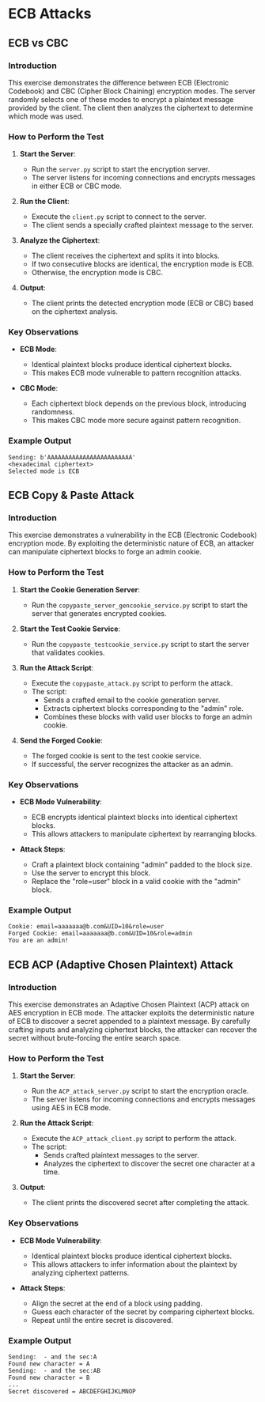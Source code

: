 # ECB Attacks

## ECB vs CBC

### Introduction

This exercise demonstrates the difference between ECB (Electronic Codebook) and CBC (Cipher Block Chaining) encryption modes. The server randomly selects one of these modes to encrypt a plaintext message provided by the client. The client then analyzes the ciphertext to determine which mode was used.

### How to Perform the Test

1. **Start the Server**:
   - Run the `server.py` script to start the encryption server.
   - The server listens for incoming connections and encrypts messages in either ECB or CBC mode.

2. **Run the Client**:
   - Execute the `client.py` script to connect to the server.
   - The client sends a specially crafted plaintext message to the server.

3. **Analyze the Ciphertext**:
   - The client receives the ciphertext and splits it into blocks.
   - If two consecutive blocks are identical, the encryption mode is ECB.
   - Otherwise, the encryption mode is CBC.

4. **Output**:
   - The client prints the detected encryption mode (ECB or CBC) based on the ciphertext analysis.

### Key Observations

- **ECB Mode**:
  - Identical plaintext blocks produce identical ciphertext blocks.
  - This makes ECB mode vulnerable to pattern recognition attacks.

- **CBC Mode**:
  - Each ciphertext block depends on the previous block, introducing randomness.
  - This makes CBC mode more secure against pattern recognition.

### Example Output

```
Sending: b'AAAAAAAAAAAAAAAAAAAAAAAA'
<hexadecimal ciphertext>
Selected mode is ECB
```

## ECB Copy & Paste Attack

### Introduction

This exercise demonstrates a vulnerability in the ECB (Electronic Codebook) encryption mode. By exploiting the deterministic nature of ECB, an attacker can manipulate ciphertext blocks to forge an admin cookie.

### How to Perform the Test

1. **Start the Cookie Generation Server**:
   - Run the `copypaste_server_gencookie_service.py` script to start the server that generates encrypted cookies.

2. **Start the Test Cookie Service**:
   - Run the `copypaste_testcookie_service.py` script to start the server that validates cookies.

3. **Run the Attack Script**:
   - Execute the `copypaste_attack.py` script to perform the attack.
   - The script:
     - Sends a crafted email to the cookie generation server.
     - Extracts ciphertext blocks corresponding to the "admin" role.
     - Combines these blocks with valid user blocks to forge an admin cookie.

4. **Send the Forged Cookie**:
   - The forged cookie is sent to the test cookie service.
   - If successful, the server recognizes the attacker as an admin.

### Key Observations

- **ECB Mode Vulnerability**:
  - ECB encrypts identical plaintext blocks into identical ciphertext blocks.
  - This allows attackers to manipulate ciphertext by rearranging blocks.

- **Attack Steps**:
  - Craft a plaintext block containing "admin" padded to the block size.
  - Use the server to encrypt this block.
  - Replace the "role=user" block in a valid cookie with the "admin" block.

### Example Output

```
Cookie: email=aaaaaaa@b.com&UID=10&role=user
Forged Cookie: email=aaaaaaa@b.com&UID=10&role=admin
You are an admin!
```

## ECB ACP (Adaptive Chosen Plaintext) Attack

### Introduction

This exercise demonstrates an Adaptive Chosen Plaintext (ACP) attack on AES encryption in ECB mode. The attacker exploits the deterministic nature of ECB to discover a secret appended to a plaintext message. By carefully crafting inputs and analyzing ciphertext blocks, the attacker can recover the secret without brute-forcing the entire search space.

### How to Perform the Test

1. **Start the Server**:
   - Run the `ACP_attack_server.py` script to start the encryption oracle.
   - The server listens for incoming connections and encrypts messages using AES in ECB mode.

2. **Run the Attack Script**:
   - Execute the `ACP_attack_client.py` script to perform the attack.
   - The script:
     - Sends crafted plaintext messages to the server.
     - Analyzes the ciphertext to discover the secret one character at a time.

3. **Output**:
   - The client prints the discovered secret after completing the attack.

### Key Observations

- **ECB Mode Vulnerability**:
  - Identical plaintext blocks produce identical ciphertext blocks.
  - This allows attackers to infer information about the plaintext by analyzing ciphertext patterns.

- **Attack Steps**:
  - Align the secret at the end of a block using padding.
  - Guess each character of the secret by comparing ciphertext blocks.
  - Repeat until the entire secret is discovered.

### Example Output

```
Sending:  - and the sec:A
Found new character = A
Sending:  - and the sec:AB
Found new character = B
...
Secret discovered = ABCDEFGHIJKLMNOP
```
